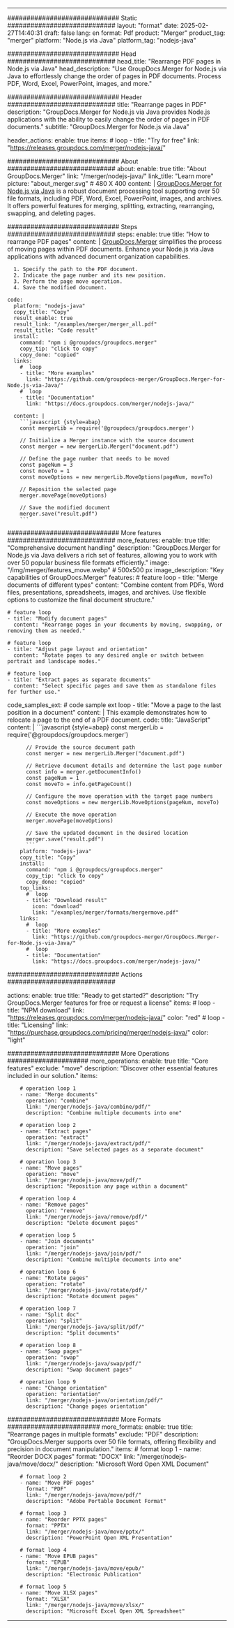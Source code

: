 
---
############################# Static ############################
layout: "format"
date:  2025-02-27T14:40:31
draft: false
lang: en
format: Pdf
product: "Merger"
product_tag: "merger"
platform: "Node.js via Java"
platform_tag: "nodejs-java"

############################# Head ############################
head_title: "Rearrange PDF pages in Node.js via Java"
head_description: "Use GroupDocs.Merger for Node.js via Java to effortlessly change the order of pages in PDF documents. Process PDF, Word, Excel, PowerPoint, images, and more."

############################# Header ############################
title: "Rearrange pages in PDF" 
description: "GroupDocs.Merger for Node.js via Java provides Node.js applications with the ability to easily change the order of pages in PDF documents."
subtitle: "GroupDocs.Merger for Node.js via Java" 

header_actions:
  enable: true
  items:
    #  loop
    - title: "Try for free"
      link: "https://releases.groupdocs.com/merger/nodejs-java/"
      
############################# About ############################
about:
    enable: true
    title: "About GroupDocs.Merger"
    link: "/merger/nodejs-java/"
    link_title: "Learn more"
    picture: "about_merger.svg" # 480 X 400
    content: |
       [GroupDocs.Merger for Node.js via Java](/merger/nodejs-java/) is a robust document processing tool supporting over 50 file formats, including PDF, Word, Excel, PowerPoint, images, and archives. It offers powerful features for merging, splitting, extracting, rearranging, swapping, and deleting pages.

############################# Steps ############################
steps:
    enable: true
    title: "How to rearrange PDF pages"
    content: |
      [GroupDocs.Merger](/merger/nodejs-java/) simplifies the process of moving pages within PDF documents. Enhance your Node.js via Java applications with advanced document organization capabilities.
      
      1. Specify the path to the PDF document.
      2. Indicate the page number and its new position.
      3. Perform the page move operation.
      4. Save the modified document.
   
    code:
      platform: "nodejs-java"
      copy_title: "Copy"
      result_enable: true
      result_link: "/examples/merger/merger_all.pdf"
      result_title: "Code result"
      install:
        command: "npm i @groupdocs/groupdocs.merger"
        copy_tip: "click to copy"
        copy_done: "copied"
      links:
        #  loop
        - title: "More examples"
          link: "https://github.com/groupdocs-merger/GroupDocs.Merger-for-Node.js-via-Java/"
        #  loop
        - title: "Documentation"
          link: "https://docs.groupdocs.com/merger/nodejs-java/"
          
      content: |
        ```javascript {style=abap}
        const mergerLib = require('@groupdocs/groupdocs.merger')

        // Initialize a Merger instance with the source document
        const merger = new mergerLib.Merger("document.pdf")

        // Define the page number that needs to be moved
        const pageNum = 3
        const moveTo = 1
        const moveOptions = new mergerLib.MoveOptions(pageNum, moveTo)

        // Reposition the selected page
        merger.movePage(moveOptions)

        // Save the modified document
        merger.save("result.pdf")
        ```            

############################# More features ############################
more_features:
  enable: true
  title: "Comprehensive document handling"
  description: "GroupDocs.Merger for Node.js via Java delivers a rich set of features, allowing you to work with over 50 popular business file formats efficiently."
  image: "/img/merger/features_move.webp" # 500x500 px
  image_description: "Key capabilities of GroupDocs.Merger"
  features:
    # feature loop
    - title: "Merge documents of different types"
      content: "Combine content from PDFs, Word files, presentations, spreadsheets, images, and archives. Use flexible options to customize the final document structure."

    # feature loop
    - title: "Modify document pages"
      content: "Rearrange pages in your documents by moving, swapping, or removing them as needed."

    # feature loop
    - title: "Adjust page layout and orientation"
      content: "Rotate pages to any desired angle or switch between portrait and landscape modes."

    # feature loop
    - title: "Extract pages as separate documents"
      content: "Select specific pages and save them as standalone files for further use."
      
  code_samples_ext:
    # code sample ext loop
    - title: "Move a page to the last position in a document"
      content: |
        This example demonstrates how to relocate a page to the end of a PDF document.
      code:
        title: "JavaScript"
        content: |
          ```javascript {style=abap}
          const mergerLib = require('@groupdocs/groupdocs.merger')
          
          // Provide the source document path
          const merger = new mergerLib.Merger("document.pdf")

          // Retrieve document details and determine the last page number
          const info = merger.getDocumentInfo()
          const pageNum = 1
          const moveTo = info.getPageCount()

          // Configure the move operation with the target page numbers
          const moveOptions = new mergerLib.MoveOptions(pageNum, moveTo)
          
          // Execute the move operation
          merger.movePage(moveOptions)

          // Save the updated document in the desired location
          merger.save("result.pdf")
          ```
        platform: "nodejs-java"
        copy_title: "Copy"
        install:
          command: "npm i @groupdocs/groupdocs.merger"
          copy_tip: "click to copy"
          copy_done: "copied"
        top_links:
          #  loop
          - title: "Download result"
            icon: "download"
            link: "/examples/merger/formats/mergermove.pdf"
        links:
          #  loop
          - title: "More examples"
            link: "https://github.com/groupdocs-merger/GroupDocs.Merger-for-Node.js-via-Java/"
          #  loop
          - title: "Documentation"
            link: "https://docs.groupdocs.com/merger/nodejs-java/"
            

            


############################# Actions ############################

actions:
  enable: true
  title: "Ready to get started?"
  description: "Try GroupDocs.Merger features for free or request a license"
  items:
    #  loop
    - title: "NPM download"
      link: "https://releases.groupdocs.com/merger/nodejs-java/"
      color: "red"
        #  loop
    - title: "Licensing"
      link: "https://purchase.groupdocs.com/pricing/merger/nodejs-java/"
      color: "light"


############################# More Operations #####################
more_operations:
    enable: true
    title: "Core features"
    exclude: "move"
    description: "Discover other essential features included in our solution."
    items: 
          
        # operation loop 1
        - name: "Merge documents"
          operation: "combine"
          link: "/merger/nodejs-java/combine/pdf/"
          description: "Combine multiple documents into one"

        # operation loop 2
        - name: "Extract pages"
          operation: "extract"
          link: "/merger/nodejs-java/extract/pdf/"
          description: "Save selected pages as a separate document"

        # operation loop 3
        - name: "Move pages"
          operation: "move"
          link: "/merger/nodejs-java/move/pdf/"
          description: "Reposition any page within a document"

        # operation loop 4
        - name: "Remove pages"
          operation: "remove"
          link: "/merger/nodejs-java/remove/pdf/"
          description: "Delete document pages"

        # operation loop 5
        - name: "Join documents"
          operation: "join"
          link: "/merger/nodejs-java/join/pdf/"
          description: "Combine multiple documents into one"

        # operation loop 6
        - name: "Rotate pages"
          operation: "rotate"
          link: "/merger/nodejs-java/rotate/pdf/"
          description: "Rotate document pages"

        # operation loop 7
        - name: "Split doc"
          operation: "split"
          link: "/merger/nodejs-java/split/pdf/"
          description: "Split documents"

        # operation loop 8
        - name: "Swap pages"
          operation: "swap"
          link: "/merger/nodejs-java/swap/pdf/"
          description: "Swap document pages"

        # operation loop 9
        - name: "Change orientation"
          operation: "orientation"
          link: "/merger/nodejs-java/orientation/pdf/"
          description: "Change pages orientation"
          
        
          
############################# More Formats ########################
more_formats:
    enable: true
    title: "Rearrange pages in multiple formats"
    exclude: "PDF"
    description: "GroupDocs.Merger supports over 50 file formats, offering flexibility and precision in document manipulation."
    items: 
        # format loop 1
        - name: "Reorder DOCX pages"
          format: "DOCX"
          link: "/merger/nodejs-java/move/docx/"
          description: "Microsoft Word Open XML Document"
          
        # format loop 2
        - name: "Move PDF pages"
          format: "PDF"
          link: "/merger/nodejs-java/move/pdf/"
          description: "Adobe Portable Document Format"
          
        # format loop 3
        - name: "Reorder PPTX pages"
          format: "PPTX"
          link: "/merger/nodejs-java/move/pptx/"
          description: "PowerPoint Open XML Presentation"

        # format loop 4
        - name: "Move EPUB pages"
          format: "EPUB"
          link: "/merger/nodejs-java/move/epub/"
          description: "Electronic Publication"
          
        # format loop 5
        - name: "Move XLSX pages"
          format: "XLSX"
          link: "/merger/nodejs-java/move/xlsx/"
          description: "Microsoft Excel Open XML Spreadsheet"
  

---